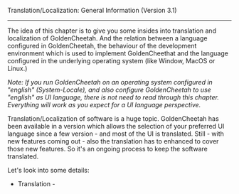 Translation/Localization: General Information (Version 3.1)
***

The idea of this chapter is to give you some insides into translation and localization of GoldenCheetah. And the relation between a language configured in GoldenCheetah, the behaviour of the development environment which is used to implement GoldenCheethat and the language configured in the underlying operating system (like Window, MacOS or Linux.)

_Note: If you run GoldenCheetah on an operating system configured in "english" (System-Locale), and also configure GoldenCheetah to use "english" as UI language, there is not need to read through this chapter. Everything will work as you expect for a UI language perspective._

Translation/Localization of software is a huge topic. GoldenCheetah has been available in a version which allows the selection of your preferred UI language since a few version - and most of the UI is translated. Still - with new features coming out - also the translation has to enhanced to cover those new features. So it's an ongoing process to keep the software translated.

Let's look into some details:

* Translation - 